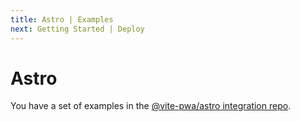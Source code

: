 ```yaml
---
title: Astro | Examples
next: Getting Started | Deploy
---
```


# Astro

You have a set of examples in the [@vite-pwa/astro integration repo](https://github.com/vite-pwa/vite-pwa-astro-integration/tree/main/examples).
